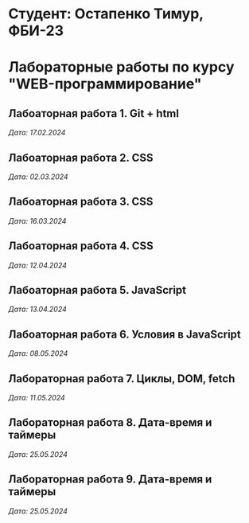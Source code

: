 # Студент: Остапенко Тимур, ФБИ-23

# Лабораторные работы по курсу "WEB-программирование"

## Лабоаторная работа 1. Git + html

*Дата: 17.02.2024*

## Лабоаторная работа 2. CSS

*Дата: 02.03.2024*

## Лабоаторная работа 3. CSS

*Дата: 16.03.2024*

## Лабоаторная работа 4. CSS

*Дата: 12.04.2024*

## Лабоаторная работа 5. JavaScript

*Дата: 13.04.2024*

## Лабоаторная работа 6. Условия в JavaScript

*Дата: 08.05.2024*

## Лабораторная работа 7. Циклы, DOM, fetch

*Дата: 11.05.2024*

## Лабораторная работа 8. Дата-время и таймеры

*Дата: 25.05.2024*

## Лабораторная работа 9. Дата-время и таймеры

*Дата: 25.05.2024*